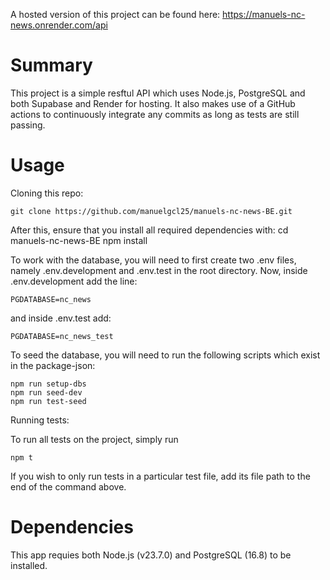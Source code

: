 A hosted version of this project can be found here: https://manuels-nc-news.onrender.com/api

# Summary

This project is a simple resftul API which uses Node.js, PostgreSQL and both Supabase and Render for hosting.
It also makes use of a GitHub actions to continuously integrate any commits as long as tests are still passing.

# Usage

Cloning this repo:

    git clone https://github.com/manuelgcl25/manuels-nc-news-BE.git

After this, ensure that you install all required dependencies with:
cd manuels-nc-news-BE
npm install

To work with the database, you will need to first create two .env files, namely .env.development and .env.test in the root directory.
Now, inside .env.development add the line:

    PGDATABASE=nc_news

and inside .env.test add:

    PGDATABASE=nc_news_test

To seed the database, you will need to run the following scripts which exist in the package-json:

    npm run setup-dbs
    npm run seed-dev
    npm run test-seed

Running tests:

To run all tests on the project, simply run

    npm t

If you wish to only run tests in a particular test file, add its file path to the end of the command above.

# Dependencies

This app requies both Node.js (v23.7.0) and PostgreSQL (16.8) to be installed.
